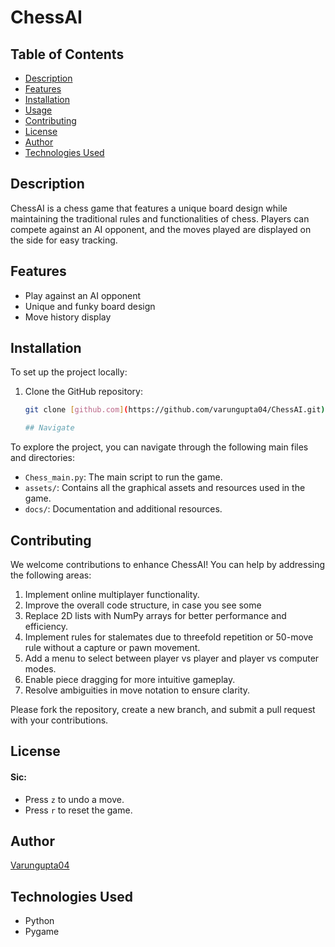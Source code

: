 # ChessAI

## Table of Contents
- [Description](#description)
- [Features](#features)
- [Installation](#installation)
- [Usage](#usage)
- [Contributing](#contributing)
- [License](#license)
- [Author](#author)
- [Technologies Used](#technologies-used)

## Description
ChessAI is a chess game that features a unique board design while maintaining the traditional rules and functionalities of chess. Players can compete against an AI opponent, and the moves played are displayed on the side for easy tracking.

## Features
- Play against an AI opponent
- Unique and funky board design
- Move history display

## Installation
To set up the project locally:

1. Clone the GitHub repository:
   ```sh
   git clone [github.com](https://github.com/varungupta04/ChessAI.git)

   ## Navigate
To explore the project, you can navigate through the following main files and directories:
- `Chess_main.py`: The main script to run the game.
- `assets/`: Contains all the graphical assets and resources used in the game.
- `docs/`: Documentation and additional resources.

## Contributing

We welcome contributions to enhance ChessAI! You can help by addressing the following areas:

1. Implement online multiplayer functionality.
2. Improve the overall code structure, in case you see some 
3. Replace 2D lists with NumPy arrays for better performance and efficiency.
4. Implement rules for stalemates due to threefold repetition or 50-move rule without a capture or pawn movement.
5. Add a menu to select between player vs player and player vs computer modes.
6. Enable piece dragging for more intuitive gameplay.
7. Resolve ambiguities in move notation to ensure clarity.


Please fork the repository, create a new branch, and submit a pull request with your contributions.

## License


#### Sic:
* Press `z` to undo a move.
* Press `r` to reset the game.

  
## Author

[Varungupta04](https://github.com/varungupta04)

## Technologies Used

- Python
- Pygame
